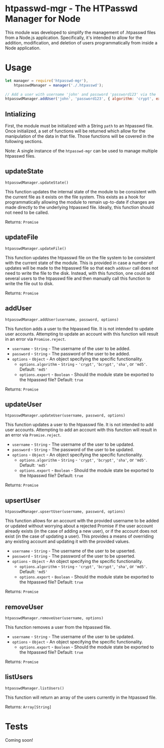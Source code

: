# htpasswd-mgr - The HTPasswd Manager for Node

This module was developed to simplify the management of .htpasswd files from
a Node.js application. Specifically, it's intended to allow for the addition,
modification, and deletion of users programmatically from inside a Node 
application.

# Usage

```javascript
let manager = require('htpasswd-mgr'),
    htpasswdManager = manager('./.htpasswd');
    
// Add a user with username 'john' and password 'password123' via the 'crypt' algorithm
htpasswdManager.addUser('john', 'password123', { algorithm: 'crypt', export: false });
```

## Intializing

First, the module must be initialized with a String `path` to an htpasswd file.
Once initialized, a set of functions will be returned which allow for the
manipulation of the data in that file. Those functions will be covered in the
following sections.

Note: A single instance of the `htpasswd-mgr` can be used to manage multiple
htpasswd files.

## updateState

`htpasswdManager.updateState()`

This function updates the internal state of the module to be consistent with the
current file as it exists on the file system.  This exists as a hook for 
programmatically allowing the module to remain up-to-date if changes are made
directly to the underlying htpasswd file. Ideally, this function should not need
to be called.

Returns: `Promise`

## updateFile

`htpasswdManager.updateFile()`

This function updates the htpasswd file on the file system to be consistent with
the current state of the module. This is provided in case a number of updates
will be made to the htpasswd file so that each `addUser` call does not need to
write the file to the disk. Instead, with this function, one could add several
users to the htpasswd file and then manually call this function to write the
file out to disk.

Returns: `Promise`

## addUser

`htpasswdManager.addUser(username, password, options)`

This function adds a user to the htpasswd file. It is not intended to update
user accounts. Attempting to update an account with this function will result in
an error via `Promise.reject`.

* `username` - `String` - The username of the user to be added.
* `password` - `String` - The password of the user to be added.
* `options`  - `Object` - An object specifying the specific functionality.
    * `options.algorithm` - `String` - `'crypt'`, `'bcrypt'`, `'sha'`, or `'md5'`. Default: `'md5'`
    * `options.export`    - `Boolean` - Should the module state be exported to the htpasswd file? Default: `true`
    
Returns: `Promise`

## updateUser

`htpasswdManager.updateUser(username, password, options)`

This function updates a user to the htpasswd file. It is not intended to add
user accounts. Attempting to add an account with this function will result in an
error via `Promise.reject`.

* `username` - `String` - The username of the user to be updated.
* `password` - `String` - The password of the user to be updated.
* `options`  - `Object` - An object specifying the specific functionality.
	* `options.algorithm` - `String` - `'crypt'`, `'bcrypt'`, `'sha'`, or `'md5'`. Default: `'md5'`
    * `options.export`    - `Boolean` - Should the module state be exported to the htpasswd file? Default: `true`

Returns: `Promise`

## upsertUser

`htpasswdManager.upsertUser(username, password, options)`

This function allows for an account with the provided username to be added or 
updated without worrying about a rejected Promise if the user account already
exists (in the case of adding a new user), or if the account does not exist (in
the case of updating a user).  This provides a means of overriding any existing
account and updating it with the provided values.

* `username` - `String` - The username of the user to be upserted.
* `password` - `String` - The password of the user to be upserted.
* `options`  - `Object` - An object specifying the specific functionality.
	* `options.algorithm` - `String` - `'crypt'`, `'bcrypt'`, `'sha'`, or `'md5'`. Default: `'md5'`
    * `options.export`    - `Boolean` - Should the module state be exported to the htpasswd file? Default: `true`

Returns: `Promise`

## removeUser

`htpasswdManager.removeUser(username, options)`

This function removes a user from the htpasswd file.

* `username` - `String` - The username of the user to be updated.
* `options`  - `Object` - An object specifying the specific functionality.
    * `options.export`    - `Boolean` - Should the module state be exported to the htpasswd file? Default: `true`
    
Returns: `Promise`

## listUsers

`htpasswdManager.listUsers()`

This function will return an array of the users currently in the htpasswd file.

Returns: `Array[String]`

# Tests

Coming soon!